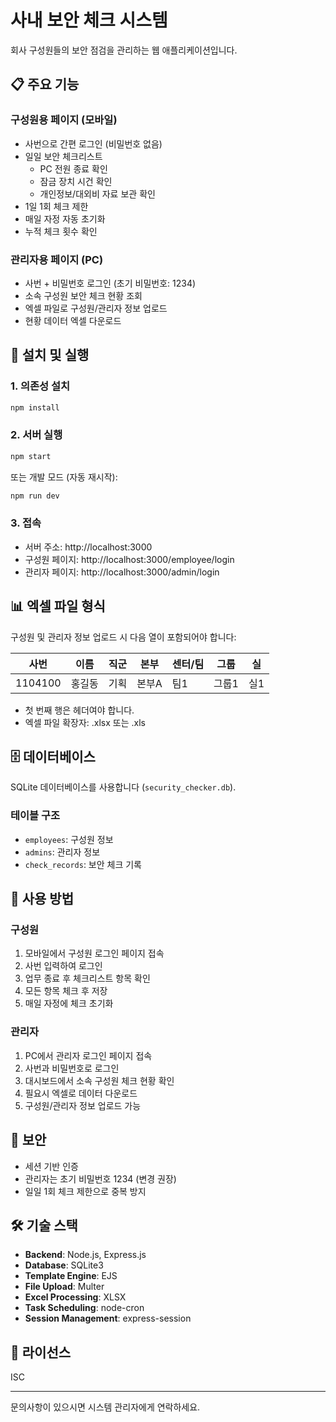 # 사내 보안 체크 시스템

회사 구성원들의 보안 점검을 관리하는 웹 애플리케이션입니다.

## 📋 주요 기능

### 구성원용 페이지 (모바일)
- 사번으로 간편 로그인 (비밀번호 없음)
- 일일 보안 체크리스트
  - PC 전원 종료 확인
  - 잠금 장치 시건 확인
  - 개인정보/대외비 자료 보관 확인
- 1일 1회 체크 제한
- 매일 자정 자동 초기화
- 누적 체크 횟수 확인

### 관리자용 페이지 (PC)
- 사번 + 비밀번호 로그인 (초기 비밀번호: 1234)
- 소속 구성원 보안 체크 현황 조회
- 엑셀 파일로 구성원/관리자 정보 업로드
- 현황 데이터 엑셀 다운로드

## 🚀 설치 및 실행

### 1. 의존성 설치
```bash
npm install
```

### 2. 서버 실행
```bash
npm start
```

또는 개발 모드 (자동 재시작):
```bash
npm run dev
```

### 3. 접속
- 서버 주소: http://localhost:3000
- 구성원 페이지: http://localhost:3000/employee/login
- 관리자 페이지: http://localhost:3000/admin/login

## 📊 엑셀 파일 형식

구성원 및 관리자 정보 업로드 시 다음 열이 포함되어야 합니다:

| 사번 | 이름 | 직군 | 본부 | 센터/팀 | 그룹 | 실 |
|------|------|------|------|---------|------|-----|
| 1104100 | 홍길동 | 기획 | 본부A | 팀1 | 그룹1 | 실1 |

* 첫 번째 행은 헤더여야 합니다.
* 엑셀 파일 확장자: .xlsx 또는 .xls

## 🗄️ 데이터베이스

SQLite 데이터베이스를 사용합니다 (`security_checker.db`).

### 테이블 구조
- `employees`: 구성원 정보
- `admins`: 관리자 정보
- `check_records`: 보안 체크 기록

## 📱 사용 방법

### 구성원
1. 모바일에서 구성원 로그인 페이지 접속
2. 사번 입력하여 로그인
3. 업무 종료 후 체크리스트 항목 확인
4. 모든 항목 체크 후 저장
5. 매일 자정에 체크 초기화

### 관리자
1. PC에서 관리자 로그인 페이지 접속
2. 사번과 비밀번호로 로그인
3. 대시보드에서 소속 구성원 체크 현황 확인
4. 필요시 엑셀로 데이터 다운로드
5. 구성원/관리자 정보 업로드 가능

## 🔐 보안

- 세션 기반 인증
- 관리자는 초기 비밀번호 1234 (변경 권장)
- 일일 1회 체크 제한으로 중복 방지

## 🛠️ 기술 스택

- **Backend**: Node.js, Express.js
- **Database**: SQLite3
- **Template Engine**: EJS
- **File Upload**: Multer
- **Excel Processing**: XLSX
- **Task Scheduling**: node-cron
- **Session Management**: express-session

## 📝 라이선스

ISC

---

문의사항이 있으시면 시스템 관리자에게 연락하세요.
